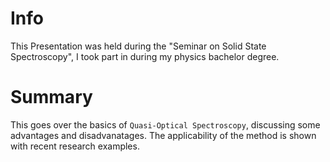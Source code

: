 # Info

This Presentation was held during the "Seminar on Solid State Spectroscopy", I took part in during my physics bachelor degree.

# Summary

This goes over the basics of `Quasi-Optical Spectroscopy`, discussing some advantages and disadvanatages.
The applicability of the method is shown with recent research examples.
